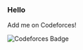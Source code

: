 ### Hello

Add me on Codeforces!
  
![Codeforces Badge](https://run.kaist.ac.kr/badges/codeforces/Tzak.svg)

